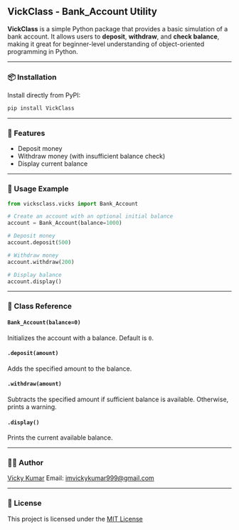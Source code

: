 ## VickClass - Bank\_Account Utility

**VickClass** is a simple Python package that provides a basic simulation of a bank account.
It allows users to **deposit**, **withdraw**, and **check balance**, making it great for beginner-level understanding of object-oriented programming in Python.

---

### 📦 Installation

Install directly from PyPI:

```bash
pip install VickClass
```

---

### 🧠 Features

* Deposit money
* Withdraw money (with insufficient balance check)
* Display current balance

---

### 🧪 Usage Example

```python
from vicksclass.vicks import Bank_Account

# Create an account with an optional initial balance
account = Bank_Account(balance=1000)

# Deposit money
account.deposit(500)

# Withdraw money
account.withdraw(200)

# Display balance
account.display()
```

---

### 📁 Class Reference

#### `Bank_Account(balance=0)`

Initializes the account with a balance. Default is `0`.

#### `.deposit(amount)`

Adds the specified amount to the balance.

#### `.withdraw(amount)`

Subtracts the specified amount if sufficient balance is available. Otherwise, prints a warning.

#### `.display()`

Prints the current available balance.

---

### 🧑‍💻 Author

[Vicky Kumar](https://github.com/imvickykumar999)
Email: [imvickykumar999@gmail.com](mailto:imvickykumar999@gmail.com)

---

### 🪪 License

This project is licensed under the [MIT License](./License.txt)
